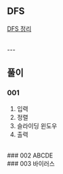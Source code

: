 ## DFS  
[DFS 정리](https://codingnojam.tistory.com/44)  



<br>  
---



  
## 풀이
### 001 

1. 입력   
2. 정렬  
3. 슬라이딩 윈도우  
4. 출력  
  

    
<br>  
### 002 ABCDE


<br>  
### 003 바이러스
